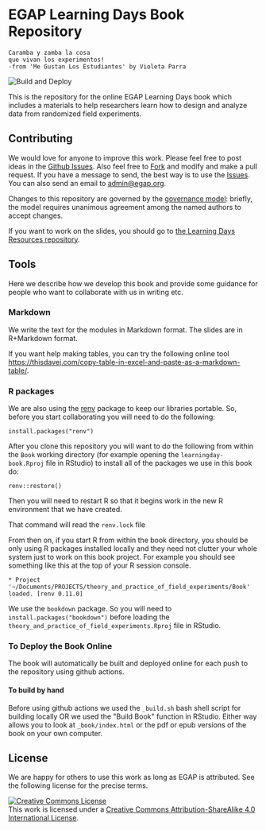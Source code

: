 # EGAP Learning Days Book Repository

```
Caramba y zamba la cosa
que vivan los experimentos! 
-from 'Me Gustan Los Estudiantes' by Violeta Parra
```

![Build and Deploy](https://github.com/egap/theory_and_practice_of_field_experiments/workflows/Build%20and%20Deploy/badge.svg)

This is the repository for the online EGAP Learning Days book which includes a materials to help researchers learn how to design and analyze data from randomized field experiments.

## Contributing

We would love for anyone to improve this work. Please feel free to post ideas in the [Github Issues](https://github.com/egap/theory_and_practice_of_field_experiments/issues). Also feel free to [Fork](https://guides.github.com/activities/forking/) and modify and make a pull request. If you have a message to send, the best way is to use the [Issues](https://github.com/egap/theory_and_practice_of_field_experiments/issues). You can also send an email to <admin@egap.org>.

Changes to this repository are governed by the [governance model](GOVERNANCE.md): briefly, the model requires unanimous agreement among the named authors to accept changes.

If you want to work on the slides, you should go to [the Learning Days Resources repository](https://github.com/egap/learningdays-resources/).

## Tools

Here we describe how we develop this book and provide some guidance for people who want to collaborate with us in writing etc.

### Markdown

We write the text for the modules in Markdown format. The slides are in R+Markdown format.

If you want help making tables, you can try the following online tool <https://thisdavej.com/copy-table-in-excel-and-paste-as-a-markdown-table/>.

### R packages

We are also using the [renv](https://rstudio.github.io/renv/index.html) package to keep our libraries portable. So, before you start collaborating you will need to do the following:

```
install.packages("renv")
```

After you clone this repository you will want to do the following from within the `Book` working directory (for example opening the `learningday-book.Rproj` file in RStudio) to install all of the packages we use in this book do:

```
renv::restore()
```

Then you will need to restart R so that it begins work in the new R environment that we have created.

That command will read the `renv.lock` file 

From then on, if you start R from within the book directory, you should be only using R packages installed locally and they need not clutter your whole system just to work on this book project. For example you should see something like this at the top of your R session console.

```
* Project '~/Documents/PROJECTS/theory_and_practice_of_field_experiments/Book' loaded. [renv 0.11.0]
```

We use the `bookdown` package. So you will need to `install.packages("bookdown")` before loading the `theory_and_practice_of_field_experiments.Rproj` file in RStudio.

###  To Deploy the Book Online

The book will automatically be built and deployed online for each push to the repository using github actions.

#### To build by hand

Before using github actions we used the `_build.sh`  bash shell script for building locally OR we used the "Build Book" function in RStudio. Either way allows you to look at `_book/index.html` or the pdf or epub versions of the book on your own computer.
  
## License

We are happy for others to use this work as long as EGAP is attributed. See the following license for the precise terms.


<a rel="license" href="http://creativecommons.org/licenses/by-sa/4.0/"><img alt="Creative Commons License" style="border-width:0" src="https://i.creativecommons.org/l/by-sa/4.0/88x31.png" /></a><br />This work is licensed under a <a rel="license" href="http://creativecommons.org/licenses/by-sa/4.0/">Creative Commons Attribution-ShareAlike 4.0 International License</a>.
